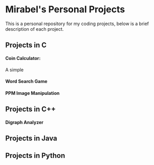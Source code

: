 # Mirabel's Personal Projects

This is a personal repository for my coding projects, below is a brief description of each project.

## Projects in C

#### Coin Calculator:
A simple 
#### Word Search Game
#### PPM Image Manipulation

## Projects in C++

#### Digraph Analyzer

## Projects in Java

## Projects in Python
